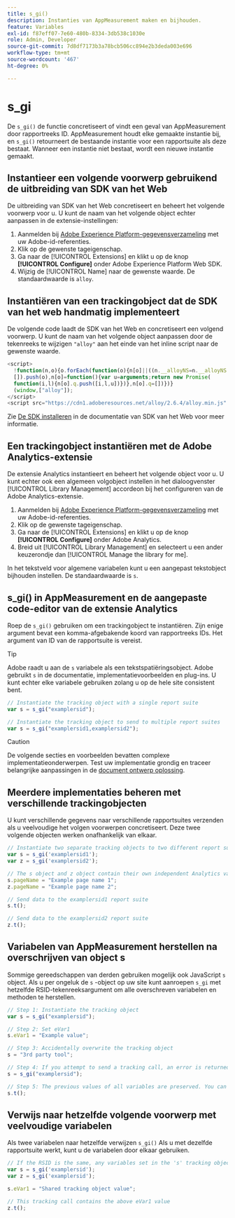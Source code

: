 ```yaml
---
title: s_gi()
description: Instanties van AppMeasurement maken en bijhouden.
feature: Variables
exl-id: f87eff07-7e60-480b-8334-3db538c1030e
role: Admin, Developer
source-git-commit: 7d8df7173b3a78bcb506cc894e2b3deda003e696
workflow-type: tm+mt
source-wordcount: '467'
ht-degree: 0%

---
```


# s_gi

De `s_gi()` de functie concretiseert of vindt een geval van AppMeasurement door rapportreeks ID. AppMeasurement houdt elke gemaakte instantie bij, en `s_gi()` retourneert de bestaande instantie voor een rapportsuite als deze bestaat. Wanneer een instantie niet bestaat, wordt een nieuwe instantie gemaakt.

## Instantieer een volgende voorwerp gebruikend de uitbreiding van SDK van het Web

De uitbreiding van SDK van het Web concretiseert en beheert het volgende voorwerp voor u. U kunt de naam van het volgende object echter aanpassen in de extensie-instellingen:

1. Aanmelden bij [Adobe Experience Platform-gegevensverzameling](https://experience.adobe.com/data-collection) met uw Adobe-id-referenties.
1. Klik op de gewenste tageigenschap.
1. Ga naar de [!UICONTROL Extensions] en klikt u op de knop **[!UICONTROL Configure]** onder Adobe Experience Platform Web SDK.
1. Wijzig de [!UICONTROL Name] naar de gewenste waarde. De standaardwaarde is `alloy`.

## Instantiëren van een trackingobject dat de SDK van het web handmatig implementeert

De volgende code laadt de SDK van het Web en concretiseert een volgend voorwerp. U kunt de naam van het volgende object aanpassen door de tekenreeks te wijzigen `"alloy"` aan het einde van het inline script naar de gewenste waarde.

```js
<script>
  !function(n,o){o.forEach(function(o){n[o]||((n.__alloyNS=n.__alloyNS||
  []).push(o),n[o]=function(){var u=arguments;return new Promise(
  function(i,l){n[o].q.push([i,l,u])})},n[o].q=[])})}
  (window,["alloy"]);
</script>
<script src="https://cdn1.adoberesources.net/alloy/2.6.4/alloy.min.js" async></script>
```

Zie [De SDK installeren](https://experienceleague.adobe.com/docs/experience-platform/edge/fundamentals/installing-the-sdk.html?lang=nl-NL) in de documentatie van SDK van het Web voor meer informatie.

## Een trackingobject instantiëren met de Adobe Analytics-extensie

De extensie Analytics instantieert en beheert het volgende object voor u. U kunt echter ook een algemeen volgobject instellen in het dialoogvenster [!UICONTROL Library Management] accordeon bij het configureren van de Adobe Analytics-extensie.

1. Aanmelden bij [Adobe Experience Platform-gegevensverzameling](https://experience.adobe.com/data-collection) met uw Adobe-id-referenties.
1. Klik op de gewenste tageigenschap.
1. Ga naar de [!UICONTROL Extensions] en klikt u op de knop **[!UICONTROL Configure]** onder Adobe Analytics.
1. Breid uit [!UICONTROL Library Management] en selecteert u een ander keuzerondje dan [!UICONTROL Manage the library for me].

In het tekstveld voor algemene variabelen kunt u een aangepast tekstobject bijhouden instellen. De standaardwaarde is `s`.

## s_gi() in AppMeasurement en de aangepaste code-editor van de extensie Analytics

Roep de `s_gi()` gebruiken om een trackingobject te instantiëren. Zijn enige argument bevat een komma-afgebakende koord van rapportreeks IDs. Het argument van ID van de rapportsuite is vereist.

>[!TIP]
>
>Adobe raadt u aan de `s` variabele als een tekstspatiëringsobject. Adobe gebruikt `s` in de documentatie, implementatievoorbeelden en plug-ins. U kunt echter elke variabele gebruiken zolang u op de hele site consistent bent.

```js
// Instantiate the tracking object with a single report suite
var s = s_gi("examplersid");

// Instantiate the tracking object to send to multiple report suites
var s = s_gi("examplersid1,examplersid2");
```

>[!CAUTION]
>
>De volgende secties en voorbeelden bevatten complexe implementatieonderwerpen. Test uw implementatie grondig en traceer belangrijke aanpassingen in de [document ontwerp oplossing](../../prepare/solution-design.md).

## Meerdere implementaties beheren met verschillende trackingobjecten

U kunt verschillende gegevens naar verschillende rapportsuites verzenden als u veelvoudige het volgen voorwerpen concretiseert. Deze twee volgende objecten werken onafhankelijk van elkaar.

```js
// Instantiate two separate tracking objects to two different report suites
var s = s_gi('examplersid1');
var z = s_gi('examplersid2');

// The s object and z object contain their own independent Analytics variables simultaneously
s.pageName = "Example page name 1";
z.pageName = "Example page name 2";

// Send data to the examplersid1 report suite
s.t();

// Send data to the examplersid2 report suite
z.t();
```

## Variabelen van AppMeasurement herstellen na overschrijven van object s

Sommige gereedschappen van derden gebruiken mogelijk ook JavaScript `s` object. Als u per ongeluk de `s` -object op uw site kunt aanroepen `s_gi` met hetzelfde RSID-tekenreeksargument om alle overschreven variabelen en methoden te herstellen.

```js
// Step 1: Instantiate the tracking object
var s = s_gi("examplersid");

// Step 2: Set eVar1
s.eVar1 = "Example value";

// Step 3: Accidentally overwrite the tracking object
s = "3rd party tool";

// Step 4: If you attempt to send a tracking call, an error is returned. Instead, re-instantiate the tracking object
s = s_gi("examplersid");

// Step 5: The previous values of all variables are preserved. You can send a tracking call and eVar1 is correctly set
s.t();
```

## Verwijs naar hetzelfde volgende voorwerp met veelvoudige variabelen

Als twee variabelen naar hetzelfde verwijzen `s_gi()` Als u met dezelfde rapportsuite werkt, kunt u de variabelen door elkaar gebruiken.

```js
// If the RSID is the same, any variables set in the 's' tracking object also get set in 'z' tracking object
var s = s_gi('examplersid');
var z = s_gi('examplersid');

s.eVar1 = "Shared tracking object value";

// This tracking call contains the above eVar1 value
z.t();
```
